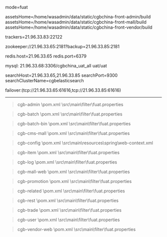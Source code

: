 
mode=fuat

assetsHome=/home/wasadmin/data/static/cgbchina-front-admin/build
assetsHome=/home/wasadmin/data/static/cgbchina-front-mall/build
assetsHome=/home/wasadmin/data/static/cgbchina-front-vendor/build

trackers=21.96.33.83:22122

zookeeper://21.96.33.65:2181?backup=21.96.33.85:2181

redis.host=21.96.33.65
redis.port=6379

mysql:
21.96.33.68:3306/cgbchina_uat_all
uat/uat

searchHost=21.96.33.65,21.96.33.85
searchPort=9300
searchClusterName=cgbelasticsearch

failover:(tcp://21.96.33.65:61616,tcp://21.96.33.85:61616)


*******************************************************

> cgb-admin
\pom.xml
\src\main\filter\fuat.properties

> cgb-batch
\pom.xml
\src\main\filter\fuat.properties

> cgb-batch-bin
\pom.xml
\src\main\filter\fuat.properties

> cgb-cms-mall
\pom.xml
\src\main\filter\fuat.properties

> cgb-config
\pom.xml
\src\main\resources\spring\web-context.xml

> cgb-item
\pom.xml
\src\main\filter\fuat.properties

> cgb-log
\pom.xml
\src\main\filter\fuat.properties

> cgb-mall-web
\pom.xml
\src\main\filter\fuat.properties

> cgb-promotion
\pom.xml
\src\main\filter\fuat.properties

> cgb-related
\pom.xml
\src\main\filter\fuat.properties

> cgb-rest
\pom.xml
\src\main\filter\fuat.properties

> cgb-trade
\pom.xml
\src\main\filter\fuat.properties

> cgb-user
\pom.xml
\src\main\filter\fuat.properties

> cgb-vendor-web
\pom.xml
\src\main\filter\fuat.properties

